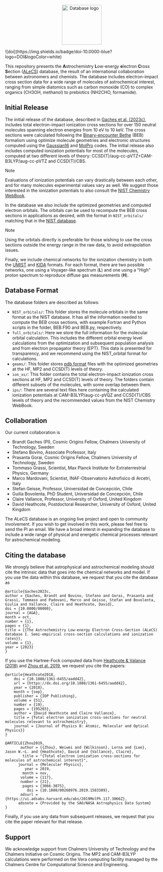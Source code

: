 <p align="center">
  <picture>
      <source media="(prefers-color-scheme: dark)" srcset="assets/alecs_logo_dark.svg?sanitize=true" height=130>
      <source media="(prefers-color-scheme: light)" srcset="assets/alecs_logo_light.svg?sanitize=true" height=130>
      <img alt="Database logo" src="">
  </picture>
</p>
![doi](https://img.shields.io/badge/doi-10.0000-blue?logo=DOI&logoColor=white)


This repository presents the **A**strochemistry **L**ow-energy **e**lectron **C**ross **S**ection ([ALeCS](alecs.brandt-gaches.space)) database, the result of an international collaboration between astronomers and chemists. The database includes electron-impact cross section data for a wide range of molecules of astrochemical interest, ranging from simple diatomics such as carbon monoxide (CO) to complex organics (CH3OH, methanol) to prebiotics (NH2CHO, formamide).

[alecs.brandt-gaches.space]: https://alecs.brandt-gaches.space

## Initial Release
The initial release of the database, described in [Gaches et al. (2023c)](), includes total electron-impact ionization cross sections for over 150 neutral molecules spanning electron energies from 10 eV to 10 keV. The cross sections were calculated following the [Binary-encounter Bethe](https://ui.adsabs.harvard.edu/abs/1994PhRvA..50.3954K/abstract) (BEB) formalism using optimize molecule geometries and electronic structures computed using the [Gaussian16](https://www.gaussian.com/) and [MolPro](https://www.molpro.net/) codes. The initial release also includes computed ionization potentials for most of the molecules, computed at two different levels of theory: CCSD(T)/aug-cc-pVTZ+CAM-B3LYP/aug-cc-pVTZ and CCSD(T)/CBS.

> [!NOTE]
> Evaluations of ionization potentials can vary drastically between each other, and for many molecules experimental values vary as well. We suggest those interested in the ionization potentials to also consult the [NIST Chemistry WebBook](https://webbook.nist.gov/chemistry/ie-ser/).

In the database we also include the optimized geometries and computed electron orbitals. The orbitals can be used to recompute the BEB cross sections in applications as desired, with the format in `NIST_orbitals/` matching that in the [NIST database](https://physics.nist.gov/PhysRefData/Ionization/molTable.html).

> [!NOTE]
> Using the orbitals directly is preferable for those wishing to use the cross sections outside the energy range in the raw data, to avoid extrapolation issues.

Finally, we include chemical networks for the ionization chemistry in both the [UMIST](http://udfa.ajmarkwick.net/index.php) and [KIDA](https://kida.astrochem-tools.org/) formats. For each format, there are two possible networks, one using a Voyager-like spectrum (**L**) and one using a "High" proton spectrum to reproduce diffuse gas measurements (**H**).

## Database Format
The database folders are described as follows:
- `NIST_orbitals/`: This folder stores the molecule orbitals in the same format as the NIST database. It has all the information needed to compute the BEB cross sections, with example Fortran and Python scripts in the folder, BEB.F90 and BEB.py, respectively.
- `full_orbitals/`: Here we store the full information for the molecular orbital calculation. This includes the different orbital energy level calculations from the optimization and subsequent population analysis and from electron propagator theory (EPT). This data is presented for transparency, and we recommend using the NIST_orbital format for calculations.
- `geoms/`: This folder stores [pdb format](https://en.wikipedia.org/wiki/Protein_Data_Bank_(file_format)) files with the optimized geometries at the HF, MP2 and CCSD(T) levels of theory.
- `ion_xs/`: This folder contains the total electron-impact ionization cross sections at HF, MP2 and CCSD(T) levels of theory. The folders contain different subsets of the molecules, with some overlap between them.
- `ips/`: There are several text files here containing the calculated ionization potentials at CAM-B3LYP/aug-cc-pVQZ and CCSD(T)/CBS levels of theory and the recommended values from the NIST Chemistry WebBook.


## Collaboration
Our current collaboration is
- Brandt Gaches (PI), Cosmic Origins Fellow, Chalmers University of Technology, Sweden
- Stefano Bovino, Associate Professor, Italy
- Prasanta Gorai, Cosmic Origins Fellow, Chalmers University of Technology, Sweden
- Tommaso Grassi, Scientist, Max Planck Institute for Extraterrestrial Physics, Germany
- Marco Mardovani, Scientist, INAF-Observatorio Astrofisico di Arcetri, Italy
- Stefan Geisse, Professor, Universidad de Concepción, Chile
- Guilia Bovolenta, PhD Student, Universidad de Concepción, Chile
- Claire Vallance, Professor, University of Oxford, United Kingdom
- David Heathcote, Postdoctoral Researcher, University of Oxford, United Kingdom

The ALeCS database is an ongoing live project and open to community involvement. If you wish to get involved in this work, please feel free to send the PI an email. We have a broad interst in expanding the database to include a wide range of physical and energetic chemical processes relevant for astrochemical modeling.

## Citing the database
We strongly believe that astrophysical and astrochemical modeling should cite the intrinsic data that goes into the chemical networks and model. If you use the data within this database, we request that you cite the database as
```
@article{Gaches2023c,
author = {Gaches, Brandt and Bovino, Stefano and Gorai, Prasanta and Grassi, Tommaso and Padovani, Marco and Geisse, Stefan and Bovolenta, Giulia and Vallance, Claire and Heathcote, David},
doi = {10.0000/00000},
journal = {A&A},
month = oct,
number = {1},
pages = {1},
title = {{The Astrochemistry Low-energy Electron Cross-Section (ALeCS) database I. Semi-empirical cross-section calculations and ionization rates}},
volume = {1},
year = {2023}
}
```
If you use the Hartree-Fock computed data from [Heathcote & Valance (2018)](https://dx.doi.org/10.1088/1361-6455/aadd42) and [Zhou et al. 2019](https://ui.adsabs.harvard.edu/abs/2019MolPh.117.3066Z), we request you cite the papers:
```
@article{Heathcote2018,
    doi = {10.1088/1361-6455/aadd42},
    url = {https://dx.doi.org/10.1088/1361-6455/aadd42},
    year = {2018},
    month = {sep},
    publisher = {IOP Publishing},
    volume = {51},
    number = {19},
    pages = {195203},
    author = {David Heathcote and Claire Vallance},
    title = {Total electron ionization cross-sections for neutral molecules relevant to astrochemistry},
    journal = {Journal of Physics B: Atomic, Molecular and Optical Physics}}
}
```
```
@ARTICLE{Zhou2019,
       author = {{Zhou}, Weiwei and {Wilkinson}, Lorna and {Lee}, Jason W.~L. and {Heathcote}, David and {Vallance}, Claire},
        title = "{Total electron ionization cross-sections for molecules of astrochemical interest}",
      journal = {Molecular Physics},
         year = 2019,
        month = nov,
       volume = {117},
       number = {21},
        pages = {3066-3075},
          doi = {10.1080/00268976.2019.1583389},
       adsurl = {https://ui.adsabs.harvard.edu/abs/2019MolPh.117.3066Z},
      adsnote = {Provided by the SAO/NASA Astrophysics Data System}
}
```
Finally, if you use any data from subsequent releases, we request that you cite the paper relevant for that release.

## Support
We acknowledge support from Chalmers University of Technology and the Chalmers Initiative on Cosmic Origins. The MP2 and CAM-B3LYP calculations were performed on the Vera computing facility managed by the Chalmers Centre for Computational Science and Engineering.

